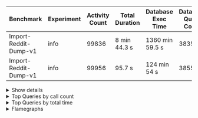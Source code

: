 <div><table>
<thead><tr><th>Benchmark</th><th>Experiment</th><th>Activity Count</th><th>Total Duration</th><th>Database Exec Time</th><th>Database Query Count</th></tr></thead>
<tbody><tr><td>Import-Reddit-Dump-v1</td><td>info</td><td>99836</td><td>8 min 44.3 s</td><td>1360 min 59.5 s</td><td>3835500</td>
</tr><tr><td>Import-Reddit-Dump-v1</td><td>info</td><td>99956</td><td>95.7 s</td><td>124 min 54 s</td><td>3855894</td>
</tr></tbody></table><details><summary>Show details</summary><h3>Experiment explanation</h3><p>The experiment <code>Import-Reddit-Dump-v1</code> experiment reads a real dump of reddit content from December 2022 and uploads it to a lemmy server as if reddit was another federated instance. The votes use the real counts but simulated users and times (uniformly randomly between 0 and 2h after the post/comment). The benchmarking code is currently in a shitty state<!-- --> <a href="https://github.com/phiresky/lemmy/tree/reddit-importer">this branch</a></p>.<h3>Column Explanations</h3><table><tr><td>Activity Count</td><td>After Running the import, this is the number of rows in the activity table. It should be almost equal to the number of events uploaded</td></tr><tr><td>Total Duration</td><td>The total wall time it took for the upload to complete (including clearing the federation queue</td></tr><tr><td>Database Exec Time</td><td>The total time the database spent executing queries. Higher than the wall time since the database does parallel queries. (select sum(total_exec_time) from pg_stat_statements) (excluding<!-- --> <a href="https://github.com/weiznich/diesel_async/discussions/89">SELECT 1</a>)</td></tr><tr><td>Database Query Count</td><td>Total number of database queries executed (select sum(calls) from pg_stat_statements) (excluding<!-- --> <a href="https://github.com/weiznich/diesel_async/discussions/89">SELECT 1</a>)</td></tr></table><h3>Details</h3><table>
<thead><tr><th>Experiment</th><th>Activityqueue-Stats</th><th>Unique db statements</th><th>Post Count</th><th>Comment Count</th><th>Post Vote Count</th><th>Comment Vote Count</th></tr></thead>
<tbody><tr><td>info</td><td>Some(Activity queue stats: pending: 0, running: 0, retries: 0, dead: 0, complete: 100000)</td><td>1391</td><td>4143</td><td>12908</td><td>42029</td><td>17259</td>
</tr><tr><td>info</td><td>Some(Activity queue stats: pending: 0, running: 0, retries: 0, dead: 0, complete: 100000)</td><td>1386</td><td>4143</td><td>13025</td><td>42029</td><td>17379</td>
</tr></tbody></table></details><details><summary>Top Queries by call count</summary><div><div><h4>Run: <!-- -->info</h4><table>
<thead><tr><th>Top</th><th>Calls</th><th>Rows</th><th>Toplevel</th><th>Avg. Time</th><th>Total Time</th><th>Query</th></tr></thead>
<tbody><tr><td>1.</td><td><b>2087018</b></td><td>2087018</td><td>No</td><td>0.00265 ms</td><td>5.52 s</td><td>SELECT $1</td>
</tr><tr><td>2.</td><td><b>550835</b></td><td>550835</td><td>No</td><td>0.0438 ms</td><td>24.1 s</td><td>SELECT $2 FROM ONLY "public"."language" x WHERE "id" OPERATOR(pg_catalog.=) $1 FOR KEY SHARE OF x</td>
</tr><tr><td>3.</td><td><b>540643</b></td><td>540643</td><td>No</td><td>0.0119 ms</td><td>6.46 s</td><td>SELECT $2 FROM ONLY "public"."community" x WHERE "id" OPERATOR(pg_catalog.=) $1 FOR KEY SHARE OF x</td>
</tr><tr><td>4.</td><td><b>338430</b></td><td>286915</td><td>No</td><td>0.0383 ms</td><td>13 s</td><td>SELECT "post"."id", "post"."name", "post"."url", "post"."body", "post"."creator_id", "post"."community_id", "post"."removed", "post"."locked", "post"."published", "post"."updated", "post"."deleted", "post"."nsfw", "post"."embed_title", "post"."embed_description", "post"."thumbnail_url", "post"."ap_id", "post"."local", "post"."embed_video_url", "post"."language_id", "post"."featured_community", "post"."featured_local" FROM "post" WHERE ("post"."ap_id" = $1) LIMIT $2</td>
</tr><tr><td>5.</td><td><b>329668</b></td><td>319920</td><td>No</td><td>0.04 ms</td><td>13.2 s</td><td>SELECT "person"."id", "person"."name", "person"."display_name", "person"."avatar", "person"."banned", "person"."published", "person"."updated", "person"."actor_id", "person"."bio", "person"."local", "person"."private_key", "person"."public_key", "person"."last_refreshed_at", "person"."banner", "person"."deleted", "person"."inbox_url", "person"."shared_inbox_url", "person"."matrix_user_id", "person"."admin", "person"."bot_account", "person"."ban_expires", "person"."instance_id" FROM "person" WHERE (("person"."deleted" = $1) AND ("person"."actor_id" = $2)) LIMIT $3</td>
</tr><tr><td>6.</td><td><b>257965</b></td><td>257964</td><td>No</td><td>0.0203 ms</td><td>5.24 s</td><td>SELECT "local_site"."id", "local_site"."site_id", "local_site"."site_setup", "local_site"."enable_downvotes", "local_site"."enable_nsfw", "local_site"."community_creation_admin_only", "local_site"."require_email_verification", "local_site"."application_question", "local_site"."private_instance", "local_site"."default_theme", "local_site"."default_post_listing_type", "local_site"."legal_information", "local_site"."hide_modlog_mod_names", "local_site"."application_email_admins", "local_site"."slur_filter_regex", "local_site"."actor_name_max_length", "local_site"."federation_enabled", "local_site"."captcha_enabled", "local_site"."captcha_difficulty", "local_site"."published", "local_site"."updated", "local_site"."registration_mode", "local_site"."reports_email_admins" FROM "local_site" LIMIT $1</td>
</tr><tr><td>7.</td><td><b>204322</b></td><td>204322</td><td>No</td><td>0.036 ms</td><td>7.35 s</td><td>SELECT "community"."id", "community"."name", "community"."title", "community"."description", "community"."removed", "community"."published", "community"."updated", "community"."deleted", "community"."nsfw", "community"."actor_id", "community"."local", "community"."private_key", "community"."public_key", "community"."last_refreshed_at", "community"."icon", "community"."banner", "community"."followers_url", "community"."inbox_url", "community"."shared_inbox_url", "community"."hidden", "community"."posting_restricted_to_mods", "community"."instance_id", "community"."moderators_url", "community"."featured_url" FROM "community" WHERE ("community"."id" = $1) LIMIT $2</td>
</tr><tr><td>8.</td><td><b>158111</b></td><td>0</td><td>No</td><td>0.0253 ms</td><td>4 s</td><td>SELECT "instance"."id", "instance"."domain", "instance"."published", "instance"."updated", "instance"."software", "instance"."version" FROM ("instance" INNER JOIN "federation_blocklist" ON ("federation_blocklist"."instance_id" = "instance"."id"))</td>
</tr><tr><td>9.</td><td><b>158111</b></td><td>0</td><td>No</td><td>0.0267 ms</td><td>4.23 s</td><td>SELECT "instance"."id", "instance"."domain", "instance"."published", "instance"."updated", "instance"."software", "instance"."version" FROM ("instance" INNER JOIN "federation_allowlist" ON ("federation_allowlist"."instance_id" = "instance"."id"))</td>
</tr><tr><td>10.</td><td><b>121238</b></td><td>121238</td><td>No</td><td>0.0236 ms</td><td>2.86 s</td><td>SELECT $2 FROM ONLY "public"."user_" x WHERE "id" OPERATOR(pg_catalog.=) $1 FOR KEY SHARE OF x</td>
</tr></tbody></table></div><div><h4>Run: <!-- -->info</h4><table>
<thead><tr><th>Top</th><th>Calls</th><th>Rows</th><th>Toplevel</th><th>Avg. Time</th><th>Total Time</th><th>Query</th></tr></thead>
<tbody><tr><td>1.</td><td><b>2091223</b></td><td>2091223</td><td>Yes</td><td>0.00232 ms</td><td>4.85 s</td><td>SELECT $1</td>
</tr><tr><td>2.</td><td><b>550952</b></td><td>550952</td><td>No</td><td>0.0831 ms</td><td>45.8 s</td><td>SELECT $2 FROM ONLY "public"."language" x WHERE "id" OPERATOR(pg_catalog.=) $1 FOR KEY SHARE OF x</td>
</tr><tr><td>3.</td><td><b>540643</b></td><td>540643</td><td>No</td><td>0.0188 ms</td><td>10.2 s</td><td>SELECT $2 FROM ONLY "public"."community" x WHERE "id" OPERATOR(pg_catalog.=) $1 FOR KEY SHARE OF x</td>
</tr><tr><td>4.</td><td><b>338987</b></td><td>286959</td><td>Yes</td><td>0.0353 ms</td><td>12 s</td><td>SELECT "post"."id", "post"."name", "post"."url", "post"."body", "post"."creator_id", "post"."community_id", "post"."removed", "post"."locked", "post"."published", "post"."updated", "post"."deleted", "post"."nsfw", "post"."embed_title", "post"."embed_description", "post"."thumbnail_url", "post"."ap_id", "post"."local", "post"."embed_video_url", "post"."language_id", "post"."featured_community", "post"."featured_local" FROM "post" WHERE ("post"."ap_id" = $1) LIMIT $2</td>
</tr><tr><td>5.</td><td><b>330108</b></td><td>320328</td><td>Yes</td><td>0.0345 ms</td><td>11.4 s</td><td>SELECT "person"."id", "person"."name", "person"."display_name", "person"."avatar", "person"."banned", "person"."published", "person"."updated", "person"."actor_id", "person"."bio", "person"."local", "person"."private_key", "person"."public_key", "person"."last_refreshed_at", "person"."banner", "person"."deleted", "person"."inbox_url", "person"."shared_inbox_url", "person"."matrix_user_id", "person"."admin", "person"."bot_account", "person"."ban_expires", "person"."instance_id" FROM "person" WHERE (("person"."deleted" = $1) AND ("person"."actor_id" = $2)) LIMIT $3</td>
</tr><tr><td>6.</td><td><b>258152</b></td><td>258151</td><td>Yes</td><td>0.0206 ms</td><td>5.31 s</td><td>SELECT "local_site"."id", "local_site"."site_id", "local_site"."site_setup", "local_site"."enable_downvotes", "local_site"."enable_nsfw", "local_site"."community_creation_admin_only", "local_site"."require_email_verification", "local_site"."application_question", "local_site"."private_instance", "local_site"."default_theme", "local_site"."default_post_listing_type", "local_site"."legal_information", "local_site"."hide_modlog_mod_names", "local_site"."application_email_admins", "local_site"."slur_filter_regex", "local_site"."actor_name_max_length", "local_site"."federation_enabled", "local_site"."captcha_enabled", "local_site"."captcha_difficulty", "local_site"."published", "local_site"."updated", "local_site"."registration_mode", "local_site"."reports_email_admins" FROM "local_site" LIMIT $1</td>
</tr><tr><td>7.</td><td><b>204645</b></td><td>204645</td><td>Yes</td><td>0.0324 ms</td><td>6.63 s</td><td>SELECT "community"."id", "community"."name", "community"."title", "community"."description", "community"."removed", "community"."published", "community"."updated", "community"."deleted", "community"."nsfw", "community"."actor_id", "community"."local", "community"."private_key", "community"."public_key", "community"."last_refreshed_at", "community"."icon", "community"."banner", "community"."followers_url", "community"."inbox_url", "community"."shared_inbox_url", "community"."hidden", "community"."posting_restricted_to_mods", "community"."instance_id", "community"."moderators_url", "community"."featured_url" FROM "community" WHERE ("community"."id" = $1) LIMIT $2</td>
</tr><tr><td>8.</td><td><b>158195</b></td><td>0</td><td>Yes</td><td>0.0288 ms</td><td>4.55 s</td><td>SELECT "instance"."id", "instance"."domain", "instance"."published", "instance"."updated", "instance"."software", "instance"."version" FROM ("instance" INNER JOIN "federation_allowlist" ON ("federation_allowlist"."instance_id" = "instance"."id"))</td>
</tr><tr><td>9.</td><td><b>158195</b></td><td>0</td><td>Yes</td><td>0.0271 ms</td><td>4.29 s</td><td>SELECT "instance"."id", "instance"."domain", "instance"."published", "instance"."updated", "instance"."software", "instance"."version" FROM ("instance" INNER JOIN "federation_blocklist" ON ("federation_blocklist"."instance_id" = "instance"."id"))</td>
</tr><tr><td>10.</td><td><b>123856</b></td><td>123856</td><td>No</td><td>0.0258 ms</td><td>3.19 s</td><td>SELECT $2 FROM ONLY "public"."user_" x WHERE "id" OPERATOR(pg_catalog.=) $1 FOR KEY SHARE OF x</td>
</tr></tbody></table></div></div></details><details><summary>Top Queries by total time</summary><div><div><h4>Run: <!-- -->info</h4><table>
<thead><tr><th>Top</th><th>Calls</th><th>Rows</th><th>Toplevel</th><th>Avg. Time</th><th>Total Time</th><th>Query</th></tr></thead>
<tbody><tr><td>1.</td><td>82164</td><td>82164</td><td>No</td><td>0.297 s</td><td><b>406 min 53.8 s</b></td><td>INSERT INTO "post_like" ("post_id", "person_id", "score") VALUES ($1, $2, $3) ON CONFLICT ("post_id", "person_id") DO UPDATE SET "post_id" = $4, "person_id" = $5, "score" = $6 RETURNING "post_like"."id", "post_like"."post_id", "post_like"."person_id", "post_like"."score", "post_like"."published"</td>
</tr><tr><td>2.</td><td>76804</td><td>76804</td><td>No</td><td>0.265 s</td><td><b>338 min 52 s</b></td><td>update person_aggregates ua
    set post_score = post_score + NEW.score
    from post p
    where ua.person_id = p.creator_id and p.id = NEW.post_id</td>
</tr><tr><td>3.</td><td>78021</td><td>34775</td><td>No</td><td>0.224 s</td><td><b>291 min 26.2 s</b></td><td>DELETE  FROM "post_like" WHERE (("post_like"."post_id" = $1) AND ("post_like"."person_id" = $2))</td>
</tr><tr><td>4.</td><td>34775</td><td>34775</td><td>No</td><td>0.444 s</td><td><b>257 min 35.7 s</b></td><td>update person_aggregates ua
    set post_score = post_score - OLD.score
    from post p
    where ua.person_id = p.creator_id and p.id = OLD.post_id</td>
</tr><tr><td>5.</td><td>12908</td><td>12908</td><td>No</td><td>77.5 ms</td><td><b>16 min 39.8 s</b></td><td>INSERT INTO "comment" ("creator_id", "post_id", "content", "removed", "published", "updated", "deleted", "ap_id", "local", "distinguished", "language_id") VALUES ($1, $2, $3, DEFAULT, $4, DEFAULT, $5, $6, $7, DEFAULT, DEFAULT) ON CONFLICT ("ap_id") DO UPDATE SET "creator_id" = $8, "post_id" = $9, "content" = $10, "published" = $11, "deleted" = $12, "ap_id" = $13, "local" = $14 RETURNING "comment"."id", "comment"."creator_id", "comment"."post_id", "comment"."content", "comment"."removed", "comment"."published", "comment"."updated", "comment"."deleted", "comment"."ap_id", "comment"."local", "comment"."path", "comment"."distinguished", "comment"."language_id"</td>
</tr><tr><td>6.</td><td>12908</td><td>12908</td><td>No</td><td>57.9 ms</td><td><b>12 min 27.7 s</b></td><td>update community_aggregates ca
set comments = comments + $15 from comment c, post p
where p.id = c.post_id
  and p.id = NEW.post_id
  and ca.community_id = p.community_id</td>
</tr><tr><td>7.</td><td>17669</td><td>17669</td><td>No</td><td>27.7 ms</td><td><b>8 min 10 s</b></td><td>INSERT INTO "comment_like" ("person_id", "comment_id", "post_id", "score") VALUES ($1, $2, $3, $4) ON CONFLICT ("comment_id", "person_id") DO UPDATE SET "person_id" = $5, "comment_id" = $6, "post_id" = $7, "score" = $8 RETURNING "comment_like"."id", "comment_like"."person_id", "comment_like"."comment_id", "comment_like"."post_id", "comment_like"."score", "comment_like"."published"</td>
</tr><tr><td>8.</td><td>17644</td><td>17644</td><td>No</td><td>13.6 ms</td><td><b>4 min 0.725 s</b></td><td>update person_aggregates ua
    set comment_score = comment_score + NEW.score
    from comment c
    where ua.person_id = c.creator_id and c.id = NEW.comment_id</td>
</tr><tr><td>9.</td><td>12908</td><td>12908</td><td>No</td><td>18.5 ms</td><td><b>3 min 59.1 s</b></td><td>update person_aggregates
        set comment_count = comment_count + $15 where person_id = NEW.creator_id</td>
</tr><tr><td>10.</td><td>17644</td><td>17644</td><td>No</td><td>13.2 ms</td><td><b>3 min 53 s</b></td><td>update comment_aggregates ca
    set score = score + NEW.score,
    upvotes = case when NEW.score = $16 then upvotes + $17 else upvotes end,
    downvotes = case when NEW.score = $18 then downvotes + $19 else downvotes end
    where ca.comment_id = NEW.comment_id</td>
</tr></tbody></table></div><div><h4>Run: <!-- -->info</h4><table>
<thead><tr><th>Top</th><th>Calls</th><th>Rows</th><th>Toplevel</th><th>Avg. Time</th><th>Total Time</th><th>Query</th></tr></thead>
<tbody><tr><td>1.</td><td>82164</td><td>82164</td><td>Yes</td><td>26.6 ms</td><td><b>36 min 29.2 s</b></td><td>INSERT INTO "post_like" ("post_id", "person_id", "score") VALUES ($1, $2, $3) ON CONFLICT ("post_id", "person_id") DO UPDATE SET "post_id" = $4, "person_id" = $5, "score" = $6 RETURNING "post_like"."id", "post_like"."post_id", "post_like"."person_id", "post_like"."score", "post_like"."published"</td>
</tr><tr><td>2.</td><td>79161</td><td>79161</td><td>No</td><td>22.3 ms</td><td><b>29 min 26.9 s</b></td><td>update person_aggregates ua
    set post_score = post_score + NEW.score
    from post p
    where ua.person_id = p.creator_id and p.id = NEW.post_id</td>
</tr><tr><td>3.</td><td>78021</td><td>37132</td><td>Yes</td><td>21.8 ms</td><td><b>28 min 20.9 s</b></td><td>DELETE  FROM "post_like" WHERE (("post_like"."post_id" = $1) AND ("post_like"."person_id" = $2))</td>
</tr><tr><td>4.</td><td>37132</td><td>37132</td><td>No</td><td>40.1 ms</td><td><b>24 min 47.8 s</b></td><td>update person_aggregates ua
    set post_score = post_score - OLD.score
    from post p
    where ua.person_id = p.creator_id and p.id = OLD.post_id</td>
</tr><tr><td>5.</td><td>2900</td><td>533600</td><td>Yes</td><td>31 ms</td><td><b>89.8 s</b></td><td>INSERT INTO "community_language" ("community_id", "language_id") VALUES ($1, $2), ($3, $4), ($5, $6), ($7, $8), ($9, $10), ($11, $12), ($13, $14), ($15, $16), ($17, $18), ($19, $20), ($21, $22), ($23, $24), ($25, $26), ($27, $28), ($29, $30), ($31, $32), ($33, $34), ($35, $36), ($37, $38), ($39, $40), ($41, $42), ($43, $44), ($45, $46), ($47, $48), ($49, $50), ($51, $52), ($53, $54), ($55, $56), ($57, $58), ($59, $60), ($61, $62), ($63, $64), ($65, $66), ($67, $68), ($69, $70), ($71, $72), ($73, $74), ($75, $76), ($77, $78), ($79, $80), ($81, $82), ($83, $84), ($85, $86), ($87, $88), ($89, $90), ($91, $92), ($93, $94), ($95, $96), ($97, $98), ($99, $100), ($101, $102), ($103, $104), ($105, $106), ($107, $108), ($109, $110), ($111, $112), ($113, $114), ($115, $116), ($117, $118), ($119, $120), ($121, $122), ($123, $124), ($125, $126), ($127, $128), ($129, $130), ($131, $132), ($133, $134), ($135, $136), ($137, $138), ($139, $140), ($141, $142), ($143, $144), ($145, $146), ($147, $148), ($149, $150), ($151, $152), ($153, $154), ($155, $156), ($157, $158), ($159, $160), ($161, $162), ($163, $164), ($165, $166), ($167, $168), ($169, $170), ($171, $172), ($173, $174), ($175, $176), ($177, $178), ($179, $180), ($181, $182), ($183, $184), ($185, $186), ($187, $188), ($189, $190), ($191, $192), ($193, $194), ($195, $196), ($197, $198), ($199, $200), ($201, $202), ($203, $204), ($205, $206), ($207, $208), ($209, $210), ($211, $212), ($213, $214), ($215, $216), ($217, $218), ($219, $220), ($221, $222), ($223, $224), ($225, $226), ($227, $228), ($229, $230), ($231, $232), ($233, $234), ($235, $236), ($237, $238), ($239, $240), ($241, $242), ($243, $244), ($245, $246), ($247, $248), ($249, $250), ($251, $252), ($253, $254), ($255, $256), ($257, $258), ($259, $260), ($261, $262), ($263, $264), ($265, $266), ($267, $268), ($269, $270), ($271, $272), ($273, $274), ($275, $276), ($277, $278), ($279, $280), ($281, $282), ($283, $284), ($285, $286), ($287, $288), ($289, $290), ($291, $292), ($293, $294), ($295, $296), ($297, $298), ($299, $300), ($301, $302), ($303, $304), ($305, $306), ($307, $308), ($309, $310), ($311, $312), ($313, $314), ($315, $316), ($317, $318), ($319, $320), ($321, $322), ($323, $324), ($325, $326), ($327, $328), ($329, $330), ($331, $332), ($333, $334), ($335, $336), ($337, $338), ($339, $340), ($341, $342), ($343, $344), ($345, $346), ($347, $348), ($349, $350), ($351, $352), ($353, $354), ($355, $356), ($357, $358), ($359, $360), ($361, $362), ($363, $364), ($365, $366), ($367, $368) RETURNING "community_language"."id", "community_language"."community_id", "community_language"."language_id"</td>
</tr><tr><td>6.</td><td>550952</td><td>550952</td><td>No</td><td>0.0831 ms</td><td><b>45.8 s</b></td><td>SELECT $2 FROM ONLY "public"."language" x WHERE "id" OPERATOR(pg_catalog.=) $1 FOR KEY SHARE OF x</td>
</tr><tr><td>7.</td><td>79161</td><td>79161</td><td>No</td><td>0.312 ms</td><td><b>24.7 s</b></td><td>update post_aggregates pa
    set score = score + NEW.score,
    upvotes = case when NEW.score = $16 then upvotes + $17 else upvotes end,
    downvotes = case when NEW.score = $18 then downvotes + $19 else downvotes end
    where pa.post_id = NEW.post_id</td>
</tr><tr><td>8.</td><td>13025</td><td>13025</td><td>Yes</td><td>1.86 ms</td><td><b>24.2 s</b></td><td>INSERT INTO "comment" ("creator_id", "post_id", "content", "removed", "published", "updated", "deleted", "ap_id", "local", "distinguished", "language_id") VALUES ($1, $2, $3, DEFAULT, $4, DEFAULT, $5, $6, $7, DEFAULT, DEFAULT) ON CONFLICT ("ap_id") DO UPDATE SET "creator_id" = $8, "post_id" = $9, "content" = $10, "published" = $11, "deleted" = $12, "ap_id" = $13, "local" = $14 RETURNING "comment"."id", "comment"."creator_id", "comment"."post_id", "comment"."content", "comment"."removed", "comment"."published", "comment"."updated", "comment"."deleted", "comment"."ap_id", "comment"."local", "comment"."path", "comment"."distinguished", "comment"."language_id"</td>
</tr><tr><td>9.</td><td>37132</td><td>37132</td><td>No</td><td>0.488 ms</td><td><b>18.1 s</b></td><td>update post_aggregates pa
    set score = score - OLD.score,
    upvotes = case when OLD.score = $18 then upvotes - $19 else upvotes end,
    downvotes = case when OLD.score = $20 then downvotes - $21 else downvotes end
    from post p
    where pa.post_id = p.id
    and pa.post_id = OLD.post_id</td>
</tr><tr><td>10.</td><td>17789</td><td>17789</td><td>Yes</td><td>0.786 ms</td><td><b>14 s</b></td><td>INSERT INTO "comment_like" ("person_id", "comment_id", "post_id", "score") VALUES ($1, $2, $3, $4) ON CONFLICT ("comment_id", "person_id") DO UPDATE SET "person_id" = $5, "comment_id" = $6, "post_id" = $7, "score" = $8 RETURNING "comment_like"."id", "comment_like"."person_id", "comment_like"."comment_id", "comment_like"."post_id", "comment_like"."score", "comment_like"."published"</td>
</tr></tbody></table></div></div></details><details><summary>Flamegraphs</summary>(click for interactive)<div><a href="https://phiresky.github.io/lemmy-perf-data/runs/info/perf.data.flamegraph.svg"><img src="https://phiresky.github.io/lemmy-perf-data/runs/info/perf.data.flamegraph.svg"/></a></div><div><a href="https://phiresky.github.io/lemmy-perf-data/runs/info/perf.data.flamegraph.svg"><img src="https://phiresky.github.io/lemmy-perf-data/runs/info/perf.data.flamegraph.svg"/></a></div></details></div>
